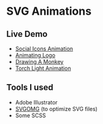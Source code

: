 # SVG Animations

## Live Demo

- [Social Icons Animation](https://tylernnguyen5.github.io/css-playground/svg-animations/social-icons/)
- [Animating Logo](https://tylernnguyen5.github.io/css-playground/svg-animations/rotating-logo/)
- [Drawing A Monkey](https://tylernnguyen5.github.io/css-playground/svg-animations/draw-monkey/)
- [Torch Light Animation](https://tylernnguyen5.github.io/css-playground/svg-animations/masking-torch-light/)

## Tools I used

- Adobe Illustrator
- [SVGOMG](https://jakearchibald.github.io/svgomg/) (to optimize SVG files)
- Some SCSS
